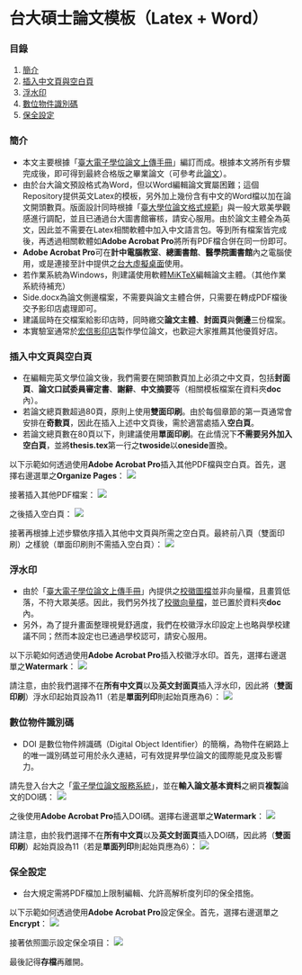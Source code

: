 # 台大碩士論文模板（Latex + Word）

### 目錄
1. [簡介](#簡介)
1. [插入中文頁與空白頁](#插入中文頁與空白頁)
1. [浮水印](#浮水印)
1. [數位物件識別碼](#數位物件識別碼)
1. [保全設定](#保全設定)

### 簡介
* 本文主要根據「[臺大電子學位論文上傳手冊](http://www.lib.ntu.edu.tw/doc/cl/etdsguide.pdf)」編訂而成。根據本文將所有步驟完成後，即可得到最終合格版之畢業論文（可參考此[論文](http://media.ee.ntu.edu.tw/personal/pcwu/research/phd_dissertation/pcwu_phd_dissertation.pdf)）。
* 由於台大論文預設格式為Word，但以Word編輯論文實屬困難；這個Repository提供英文Latex的模板，另外加上幾份含有中文的Word檔以加在論文開頭數頁。版面設計同時根據「[臺大學位論文格式規範](http://www.lib.ntu.edu.tw/doc/cl/THESISSAMPLE.doc)」與一般大眾美學觀感進行調配，並且已通過台大圖書館審核，請安心服用。由於論文主體全為英文，因此並不需要在Latex相關軟體中加入中文語言包。等到所有檔案皆完成後，再透過相關軟體如**Adobe Acrobat Pro**將所有PDF檔合併在同一份即可。
* **Adobe Acrobat Pro**可在**計中電腦教室**、**總圖書館**、**醫學院圖書館**內之電腦使用，或是連接至計中提供之[台大虛擬桌面](http://vdiqa.ntu.edu.tw/)使用。
* 若作業系統為Windows，則建議使用軟體[MiKTeX](https://miktex.org/)編輯論文主體。（其他作業系統待補充）
* Side.docx為論文側邊檔案，不需要與論文主體合併，只需要在轉成PDF檔後交予影印店處理即可。
* 建議屆時在交檔案給影印店時，同時繳交**論文主體**、**封面頁**與**側邊**三份檔案。
* 本實驗室通常於[宏信影印店](http://www.prinths.com/)製作學位論文，也歡迎大家推薦其他優質好店。

### 插入中文頁與空白頁
* 在編輯完英文學位論文後，我們需要在開頭數頁加上必須之中文頁，包括**封面頁**、**論文口試委員審定書**、**謝辭**、**中文摘要**等（相關模板檔案在資料夾**doc**內）。
* 若論文總頁數超過80頁，原則上使用**雙面印刷**。由於每個章節的第一頁通常會安排在**奇數頁**，因此在插入上述中文頁後，需於適當處插入**空白頁**。
* 若論文總頁數在80頁以下，則建議使用**單面印刷**。在此情況下**不需要另外加入空白頁**，並將**thesis.tex**第一行之**twoside**以**oneside**置換。

以下示範如何透過使用**Adobe Acrobat Pro**插入其他PDF檔與空白頁。首先，選擇右邊選單之**Organize Pages**：
![](https://raw.githubusercontent.com/mediaic/NTU_MS_Thesis/master/image/2_1.png)

接著插入其他PDF檔案：
![](https://raw.githubusercontent.com/mediaic/NTU_MS_Thesis/master/image/2_2.png)

之後插入空白頁：
![](https://raw.githubusercontent.com/mediaic/NTU_MS_Thesis/master/image/2_3.png)

接著再根據上述步驟依序插入其他中文頁與所需之空白頁。最終前八頁（雙面印刷）之樣貌（單面印刷則不需插入空白頁）：
![](https://raw.githubusercontent.com/mediaic/NTU_MS_Thesis/master/image/2_4.png)

### 浮水印
* 由於「[臺大電子學位論文上傳手冊](http://www.lib.ntu.edu.tw/doc/cl/etdsguide.pdf)」內提供之[校徽圖檔](http://www.lib.ntu.edu.tw/doc/CL/watermark.pdf)並非向量檔，且畫質低落，不符大眾美感。因此，我們另外找了[校徽向量檔](https://raw.githubusercontent.com/mediaic/NTU_MS_Thesis/master/doc/National_Taiwan_University_logo_gray.pdf)，並已置於資料夾**doc**內。
* 另外，為了提升畫面整理視覺舒適度，我們在校徽浮水印設定上也略與學校建議不同；然而本設定也已通過學校認可，請安心服用。

以下示範如何透過使用**Adobe Acrobat Pro**插入校徽浮水印。首先，選擇右邊選單之**Watermark**：
![](https://raw.githubusercontent.com/mediaic/NTU_MS_Thesis/master/image/3_1.png)

請注意，由於我們選擇不在**所有中文頁**以及**英文封面頁**插入浮水印，因此將（**雙面印刷**）浮水印起始頁設為11（若是**單面列印**則起始頁應為6）：
![](https://raw.githubusercontent.com/mediaic/NTU_MS_Thesis/master/image/3_2.png)

### 數位物件識別碼
* DOI 是數位物件辨識碼（Digital Object Identifier）的簡稱，為物件在網路上的唯一識別碼並可用於永久連結，可有效提昇學位論文的國際能見度及影響力。

請先登入台大之「[電子學位論文服務系統](http://etds.lib.ntu.edu.tw/etdsystem/submit/submitLogin)」，並在**輸入論文基本資料**之網頁**複製**論文的DOI碼：
![](https://raw.githubusercontent.com/mediaic/NTU_MS_Thesis/master/image/4_1.png)

之後使用**Adobe Acrobat Pro**插入DOI碼。選擇右邊選單之**Watermark**：
![](https://raw.githubusercontent.com/mediaic/NTU_MS_Thesis/master/image/4_2.png)

請注意，由於我們選擇不在**所有中文頁**以及**英文封面頁**插入DOI碼，因此將（**雙面印刷**）起始頁設為11（若是**單面列印**則起始頁應為6）：
![](https://raw.githubusercontent.com/mediaic/NTU_MS_Thesis/master/image/4_3.png)

### 保全設定
* 台大規定需將PDF檔加上限制編輯、允許高解析度列印的保全措施。

以下示範如何透過使用**Adobe Acrobat Pro**設定保全。首先，選擇右邊選單之**Encrypt**：
![](https://raw.githubusercontent.com/mediaic/NTU_MS_Thesis/master/image/5_1.png)

接著依照圖示設定保全項目：
![](https://raw.githubusercontent.com/mediaic/NTU_MS_Thesis/master/image/5_2.png)

最後記得**存檔**再離開。